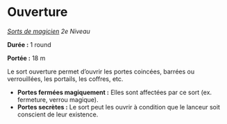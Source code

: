 # Ouverture


*[Sorts de magicien](../Sorts_de_magicien.md) 2e Niveau*

**Durée :** 1 round

**Portée :** 18 m

Le sort ouverture permet d’ouvrir les portes coincées, barrées ou
verrouillées, les portails, les coffres, etc. 

  - **Portes fermées magiquement :** Elles sont affectées par ce sort
    (ex. fermeture, verrou magique).
  - **Portes secrètes :** Le sort peut les ouvrir à condition que le
    lanceur soit conscient de leur existence.